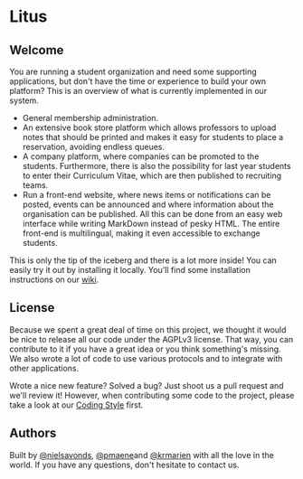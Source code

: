 Litus
======

## Welcome
You are running a student organization and need some supporting applications, but don't have the time or experience to build your own platform? This is an overview of what is currently implemented in our system.

* General membership administration.
* An extensive book store platform which allows professors to upload notes that should be printed and makes it easy for students to place a reservation, avoiding endless queues.
* A company platform, where companies can be promoted to the students. Furthermore, there is also the possibility for last year students to enter their Curriculum Vitae, which are then published to recruiting teams.
* Run a front-end website, where news items or notifications can be posted, events can be announced and where information about the organisation can be published. All this can be done from an easy web interface while writing MarkDown instead of pesky HTML. The entire front-end is multilingual, making it even accessible to exchange students.

This is only the tip of the iceberg and there is a lot more inside! You can easily try it out by installing it locally. You'll find some installation instructions on our [wiki](https://github.com/LitusProject/Litus/wiki).

## License
Because we spent a great deal of time on this project, we thought it would be nice to release all our code under the AGPLv3 license. That way, you can contribute to it if you have a great idea or you think something's missing. We also wrote a lot of code to use various protocols and to integrate with other applications.

Wrote a nice new feature? Solved a bug? Just shoot us a pull request and we'll review it! However, when contributing some code to the project, please take a look at our [Coding Style](https://github.com/LitusProject/Litus/wiki/Style) first.

## Authors
Built by [@nielsavonds](https://github.com/nielsavonds), [@pmaene](https://github.com/pmaene)and [@krmarien](https://github.com/krmarien) with all the love in the world. If you have any questions, don't hesitate to contact us.

